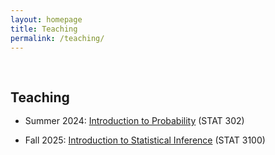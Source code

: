 ```yaml
---
layout: homepage
title: Teaching
permalink: /teaching/
---
```


<h1 id="teaching"></h1>

<h2 style="margin: 60px 0px -15px;">Teaching</h2>
<br>

- Summer 2024: [Introduction to Probability](https://coda.io/@xiaoting-li/stat-302-teaching-hub) (STAT 302)
  
    


- Fall 2025: [Introduction to Statistical Inference](https://coda.io/@xiaoting-li/stat-3100-teaching-hub) (STAT 3100)
  
    
